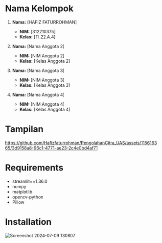 # Nama Kelompok 
1. **Nama:** [HAFIZ FATURROHMAN]
   - **NIM:** [312210375]
   - **Kelas:** [TI.22.A.4]

2. **Nama:** [Nama Anggota 2]
   - **NIM:** [NIM Anggota 2]
   - **Kelas:** [Kelas Anggota 2]

3. **Nama:** [Nama Anggota 3]
   - **NIM:** [NIM Anggota 3]
   - **Kelas:** [Kelas Anggota 3]

4. **Nama:** [Nama Anggota 4]
   - **NIM:** [NIM Anggota 4]
   - **Kelas:** [Kelas Anggota 4]

# Tampilan
https://github.com/Hafizfaturrohman/PengolahanCitra_UAS/assets/115616365/3d9158a8-96c1-4771-ae23-2c4e0bd4af71

# Requirements
- streamlit==1.36.0
- numpy
- matplotlib
- opencv-python
- Pillow

# Installation
![Screenshot 2024-07-09 130807](https://github.com/Hafizfaturrohman/PengolahanCitra_UAS/assets/115616365/07fe7311-0b8b-4fe5-a094-25b100f13a0e)
